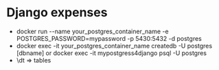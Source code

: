 # Django expenses

- docker run --name your_postgres_container_name -e POSTGRES_PASSWORD=mypassword -p 5430:5432 -d postgres
- docker exec -it your_postgres_container_name createdb -U postgres [dbname] or docker exec -it mypostgress4django psql -U postgres
- \dt => tables